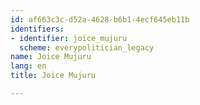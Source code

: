 ```yaml
---
id: af663c3c-d52a-4628-b6b1-4ecf645eb11b
identifiers:
- identifier: joice_mujuru
  scheme: everypolitician_legacy
name: Joice Mujuru
lang: en
title: Joice Mujuru

---
```

